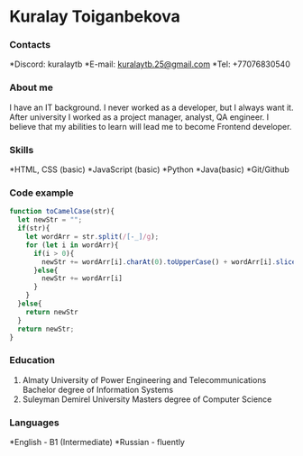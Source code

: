 # Kuralay Toiganbekova 
### Contacts 
*Discord: kuralaytb
*E-mail: kuralaytb.25@gmail.com
*Tel: +77076830540
### About me 
I have an IT background. I never worked as a developer, but I always want it. After university I worked as a project manager, analyst, QA engineer. I believe that my abilities to learn will lead me to become Frontend developer. 
### Skills
*HTML, CSS (basic) 
*JavaScript (basic)
*Python 
*Java(basic)
*Git/Github
### Code example
```javascript
function toCamelCase(str){
  let newStr = "";
  if(str){
    let wordArr = str.split(/[-_]/g);
    for (let i in wordArr){
      if(i > 0){
        newStr += wordArr[i].charAt(0).toUpperCase() + wordArr[i].slice(1);
      }else{
        newStr += wordArr[i]
      }
    }
  }else{
    return newStr
  }
  return newStr;
}
```
### Education
1. Almaty University of Power Engineering and Telecommunications
Bachelor degree of Information Systems
2. Suleyman Demirel University
Masters degree of Computer Science 
### Languages
*English - B1 (Intermediate)
*Russian - fluently
